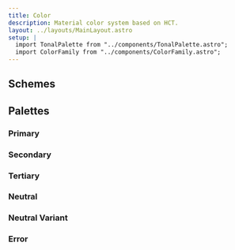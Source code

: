 ```yaml
---
title: Color
description: Material color system based on HCT.
layout: ../layouts/MainLayout.astro
setup: |
  import TonalPalette from "../components/TonalPalette.astro";
  import ColorFamily from "../components/ColorFamily.astro";
---
```


## Schemes

<ColorFamily group="primary" />

<ColorFamily group="secondary" />

<ColorFamily group="tertiary" />

<ColorFamily group="error" />

## Palettes

### Primary

<TonalPalette group="primary" />

### Secondary

<TonalPalette group="secondary" />

### Tertiary

<TonalPalette group="tertiary" />

### Neutral

<TonalPalette group="neutral" />

### Neutral Variant

<TonalPalette group="neutral-variant" />

### Error

<TonalPalette group="error" />
